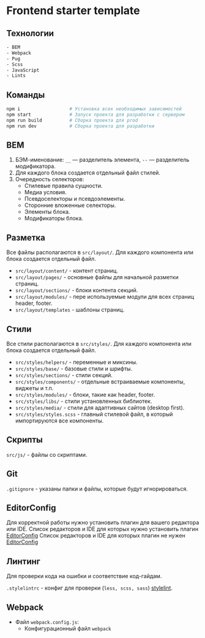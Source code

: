 # Frontend starter template

## Технологии

```bash
- BEM
- Webpack
- Pug
- Scss
- JavaScript
- Lints
```

## Команды

```bash
npm i                  # Установка всех необходимых зависимостей
npm start              # Запуск проекта для разработки с сервером
npm run build          # Сборка проекта для prod
npm run dev            # Сборка проекта для разработки
```

## BEM

1. БЭМ-именование: `__` — разделитель элемента, `--` — разделитель модификатора.
2. Для каждого блока создается отдельный файл стилей.
3. Очередность селекторов:
   - Стилевые правила сущности.
   - Медиа условия.
   - Псевдоселекторы и псевдоэлементы.
   - Сторонние вложенные селекторы.
   - Элементы блока.
   - Модификаторы блока.

## Разметка

Все файлы располагаются в `src/layout/`. Для каждого компонента или блока создается отдельный файл.

- `src/layout/content/` - контент страниц.
- `src/layout/pages/` - основные файлы для начальной разметки страниц.
- `src/layout/sections/` - блоки контента секций.
- `src/layout/modules/` - пере используемые модули для всех страниц header, footer.
- `src/layout/templates` - шаблоны страниц.

## Стили

Все стили располагаются в `src/styles/`. Для каждого компонента или блока создается отдельный файл.

- `src/styles/helpers/` - переменные и миксины.
- `src/styles/base/` - базовые стили и шрифты.
- `src/styles/sections/` - стили секций.
- `src/styles/components/` - отдельные встраиваемые компоненты, виджеты и т.п.
- `src/styles/modules/` - блоки, такие как header, footer.
- `src/styles/libs/` - стили установленных библиотек.
- `src/styles/media/` - стили для адаптивных сайтов (desktop first).
- `src/styles/styles.scss` - главный стилевой файл, в который импортируются все компоненты.

## Скрипты

`src/js/` - файлы со скриптами.

## Git

`.gitignore` - указаны папки и файлы, которые будут игнорироваться.

## EditorConfig

Для корректной работы нужно установить плагин для вашего редактора или IDE.
Список редакторов и IDE для которых нужно установить плагин [EditorConfig](https://editorconfig.org/#download)
Список редакторов и IDE для которых плагин не нужен [EditorConfig](https://editorconfig.org/#pre-installed)

## Линтинг

Для проверки кода на ошибки и соответствие код-гайдам.

`.stylelintrc` - конфиг для проверки (`less, scss, sass`) [stylelint](https://stylelint.io/).

## Webpack

- Файл `webpack.config.js`:
   - Конфигурационный файл `webpack`

